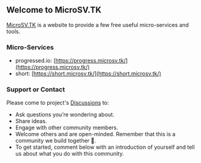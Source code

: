 ## Welcome to MicroSV.TK

[MicroSV.TK](https://www.microsv.tk) is a website to provide a few free useful micro-services and tools.

### Micro-Services
- progressed.io: [https://progress.microsv.tk/](https://progress.microsv.tk/)
- short: [https://short.microsv.tk/](https://short.microsv.tk/)


### Support or Contact

Please come to project's [Discussions](https://github.com/luoch/microsv.github.io/discussions) to:
- Ask questions you’re wondering about.
- Share ideas.
- Engage with other community members.
- Welcome others and are open-minded. Remember that this is a community we build together 💪.
- To get started, comment below with an introduction of yourself and tell us about what you do with this community.
